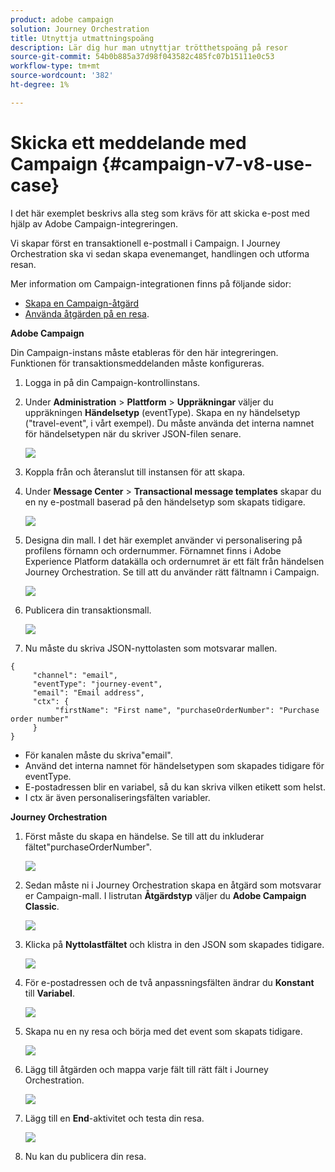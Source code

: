 ```yaml
---
product: adobe campaign
solution: Journey Orchestration
title: Utnyttja utmattningspoäng
description: Lär dig hur man utnyttjar trötthetspoäng på resor
source-git-commit: 54b0b885a37d98f043582c485fc07b15111e0c53
workflow-type: tm+mt
source-wordcount: '382'
ht-degree: 1%

---
```



# Skicka ett meddelande med Campaign {#campaign-v7-v8-use-case}

I det här exemplet beskrivs alla steg som krävs för att skicka e-post med hjälp av Adobe Campaign-integreringen.

Vi skapar först en transaktionell e-postmall i Campaign. I Journey Orchestration ska vi sedan skapa evenemanget, handlingen och utforma resan.

Mer information om Campaign-integrationen finns på följande sidor:

* [Skapa en Campaign-åtgärd](../action/working-with-adobe-campaign.md#using_adobe_campaign_v7_v8)
* [Använda åtgärden på en resa](../building-journeys/using-adobe-campaign-actions.md).

**Adobe Campaign**

Din Campaign-instans måste etableras för den här integreringen. Funktionen för transaktionsmeddelanden måste konfigureras.

1. Logga in på din Campaign-kontrollinstans.

1. Under **Administration** > **Plattform** > **Uppräkningar** väljer du uppräkningen **Händelsetyp** (eventType). Skapa en ny händelsetyp (&quot;travel-event&quot;, i vårt exempel). Du måste använda det interna namnet för händelsetypen när du skriver JSON-filen senare.

   ![](../assets/accintegration-uc-1.png)

1. Koppla från och återanslut till instansen för att skapa.

1. Under **Message Center** > **Transactional message templates** skapar du en ny e-postmall baserad på den händelsetyp som skapats tidigare.

   ![](../assets/accintegration-uc-2.png)

1. Designa din mall. I det här exemplet använder vi personalisering på profilens förnamn och ordernummer. Förnamnet finns i Adobe Experience Platform datakälla och ordernumret är ett fält från händelsen Journey Orchestration. Se till att du använder rätt fältnamn i Campaign.

   ![](../assets/accintegration-uc-3.png)

1. Publicera din transaktionsmall.

   ![](../assets/accintegration-uc-4.png)

1. Nu måste du skriva JSON-nyttolasten som motsvarar mallen.

```
{
     "channel": "email",
     "eventType": "journey-event",
     "email": "Email address",
     "ctx": {
          "firstName": "First name", "purchaseOrderNumber": "Purchase order number"
     }
}
```

* För kanalen måste du skriva&quot;email&quot;.
* Använd det interna namnet för händelsetypen som skapades tidigare för eventType.
* E-postadressen blir en variabel, så du kan skriva vilken etikett som helst.
* I ctx är även personaliseringsfälten variabler.

**Journey Orchestration**

1. Först måste du skapa en händelse. Se till att du inkluderar fältet&quot;purchaseOrderNumber&quot;.

   ![](../assets/accintegration-uc-5.png)

1. Sedan måste ni i Journey Orchestration skapa en åtgärd som motsvarar er Campaign-mall. I listrutan **Åtgärdstyp** väljer du **Adobe Campaign Classic**.

   ![](../assets/accintegration-uc-6.png)

1. Klicka på **Nyttolastfältet** och klistra in den JSON som skapades tidigare.

   ![](../assets/accintegration-uc-7.png)

1. För e-postadressen och de två anpassningsfälten ändrar du **Konstant** till **Variabel**.

   ![](../assets/accintegration-uc-8.png)

1. Skapa nu en ny resa och börja med det event som skapats tidigare.

   ![](../assets/accintegration-uc-9.png)

1. Lägg till åtgärden och mappa varje fält till rätt fält i Journey Orchestration.

   ![](../assets/accintegration-uc-10.png)

1. Lägg till en **End**-aktivitet och testa din resa.

   ![](../assets/accintegration-uc-11.png)

1. Nu kan du publicera din resa.
